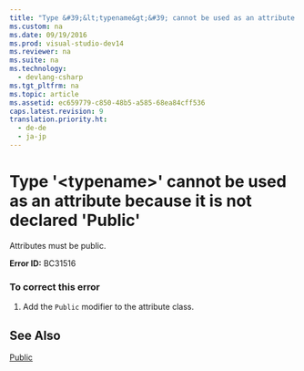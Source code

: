 ```yaml
---
title: "Type &#39;&lt;typename&gt;&#39; cannot be used as an attribute because it is not declared &#39;Public&#39;"
ms.custom: na
ms.date: 09/19/2016
ms.prod: visual-studio-dev14
ms.reviewer: na
ms.suite: na
ms.technology: 
  - devlang-csharp
ms.tgt_pltfrm: na
ms.topic: article
ms.assetid: ec659779-c850-48b5-a585-68ea84cff536
caps.latest.revision: 9
translation.priority.ht: 
  - de-de
  - ja-jp
---
```

# Type &#39;&lt;typename&gt;&#39; cannot be used as an attribute because it is not declared &#39;Public&#39;
Attributes must be public.  
  
 **Error ID:** BC31516  
  
### To correct this error  
  
1.  Add the `Public` modifier to the attribute class.  
  
## See Also  
 [Public](../vs140/Public--Visual-Basic-.md)